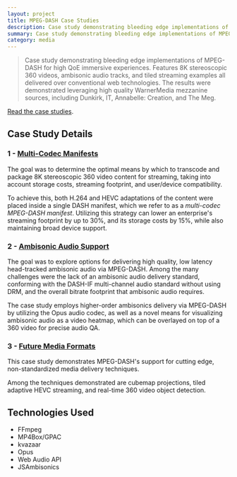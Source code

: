 ```yaml
---
layout: project
title: MPEG-DASH Case Studies
description: Case study demonstrating bleeding edge implementations of MPEG-DASH for high QoE immersive experiences.
summary: Case study demonstrating bleeding edge implementations of MPEG-DASH for high QoE immersive experiences. Features 8K stereoscopic videos, ambisonic audio tracks, and tiled streaming examples leveraging WarnerMedia content.
category: media
---
```


> Case study demonstrating bleeding edge implementations of MPEG-DASH for high QoE immersive experiences. Features 8K stereoscopic 360 videos, ambisonic audio tracks, and tiled streaming examples all delivered over conventional web technologies. The results were demonstrated leveraging high quality WarnerMedia mezzanine sources, including Dunkirk, IT, Annabelle: Creation, and The Meg.

[Read the case studies](http://mediahq.littlstar.com/casestudies#/).

## Case Study Details

### 1 - [Multi-Codec Manifests](http://mediahq.littlstar.com/casestudies#/dash)

The goal was to determine the optimal means by which to transcode and package 8K stereoscopic 360 video content for streaming, taking into account storage costs, streaming footprint, and user/device compatibility.

To achieve this, both H.264 and HEVC adaptations of the content were placed inside a single DASH manifest, which we refer to as a *multi-codec MPEG-DASH manifest*. Utilizing this strategy can lower an enterprise's streaming footprint by up to 30%, and its storage costs by 15%, while also maintaining broad device support.

### 2 - [Ambisonic Audio Support](http://mediahq.littlstar.com/casestudies#/ambisonics)

The goal was to explore options for delivering high quality, low latency head-tracked ambisonic audio via MPEG-DASH. Among the many challenges were the lack of an ambisonic audio delivery standard, conforming with the DASH-IF multi-channel audio standard without using DRM, and the overall bitrate footprint that ambisonic audio requires.

The case study employs higher-order ambisonics delivery via MPEG-DASH by utilizing the Opus audio codec, as well as a novel means for visualizing ambisonic audio as a video heatmap, which can be overlayed on top of a 360 video for precise audio QA.

### 3 - [Future Media Formats](http://mediahq.littlstar.com/casestudies#/future)

This case study demonstrates MPEG-DASH's support for cutting edge, non-standardized media delivery techniques.

Among the techniques demonstrated are cubemap projections, tiled adaptive HEVC streaming, and real-time 360 video object detection.

## Technologies Used

- FFmpeg
- MP4Box/GPAC
- kvazaar
- Opus
- Web Audio API
- JSAmbisonics
